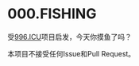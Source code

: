 # 000.FISHING

受[996.ICU](https://github.com/996icu/996.ICU)项目启发，今天你摸鱼了吗？

本项目不接受任何Issue和Pull Request。
